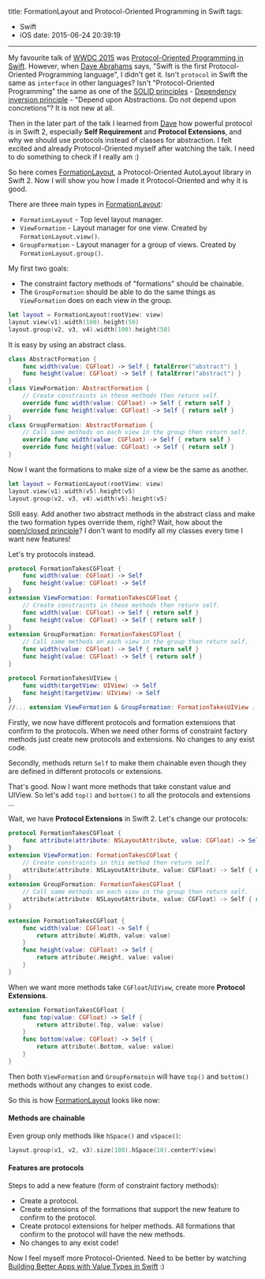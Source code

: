 title: FormationLayout and Protocol-Oriented Programming in Swift
tags:
  - Swift
  - iOS
date: 2015-06-24 20:39:19
---

My favourite talk of [WWDC 2015][1] was [Protocol-Oriented Programming in Swift][2]. However, when [Dave Abrahams][3] says, "Swift is the first Protocol-Oriented Programming language", I didn't get it. Isn't `protocol` in Swift the same as `interface` in other languages? Isn't "Protocol-Oriented Programming" the same as one of the [SOLID principles][4] - [Dependency inversion principle][5] - "Depend upon Abstractions. Do not depend upon concretions"? It is not new at all.Then in the later part of the talk I learned from [Dave][3] how powerful protocol is in Swift 2, especially **Self Requirement** and **Protocol Extensions**, and why we should use protocols instead of classes for abstraction.  I felt excited and already Protocol-Oriented myself after watching the talk. I need to do something to check if I really am :)So here comes [FormationLayout][6], a Protocol-Oriented AutoLayout library in Swift 2. Now I will show you how I made it Protocol-Oriented and why it is good.<!-- more -->There are three main types in [FormationLayout][6]: - `FormationLayout` - Top level layout manager. - `ViewFormation` - Layout manager for one view. Created by `FormationLayout.view()`.- `GroupFormation` - Layout manager for a group of views. Created by `FormationLayout.group()`.My first two goals: - The constraint factory methods of "formations" should be chainable.- The `GroupFormation` should be able to do the same things as `ViewFormation` does on each view in the group.```swiftlet layout = FormationLayout(rootView: view)layout.view(v1).width(100).height(50)layout.group(v2, v3, v4).width(100).height(50)```It is easy by using an abstract class. ```swiftclass AbstractFormation {    func width(value: CGFloat) -> Self { fatalError("abstract") }    func height(value: CGFloat) -> Self { fatalError("abstract") }}class ViewFormation: AbstractFormation {    // Create constraints in these methods then return self.    override func width(value: CGFloat) -> Self { return self }    override func height(value: CGFloat) -> Self { return self }}class GroupFormation: AbstractFormation {    // Call same methods on each view in the group then return self.    override func width(value: CGFloat) -> Self { return self }    override func height(value: CGFloat) -> Self { return self }}```Now I want the formations to make size of a view be the same as another. ```swiftlet layout = FormationLayout(rootView: view)layout.view(v1).width(v5).height(v5)layout.group(v2, v3, v4).width(v5).height(v5)```Still easy. Add another two abstract methods in the abstract class and make the two formation types override them, right? Wait, how about the [open/closed principle][7]? I don't want to modify all my classes every time I want new features!Let's try protocols instead.```swiftprotocol FormationTakesCGFloat {    func width(value: CGFloat) -> Self    func height(value: CGFloat) -> Self}extension ViewFormation: FormationTakesCGFloat {    // Create constraints in these methods then return self.    func width(value: CGFloat) -> Self { return self }    func height(value: CGFloat) -> Self { return self }}extension GroupFormation: FormationTakesCGFloat {    // Call same methods on each view in the group then return self.    func width(value: CGFloat) -> Self { return self }    func height(value: CGFloat) -> Self { return self }}protocol FormationTakesUIView {    func width(targetView: UIView) -> Self    func height(targetView: UIView) -> Self}//... extension ViewFormation & GroupFormation: FormationTakesUIView ...```Firstly, we now have different protocols and formation extensions that confirm to the protocols. When we need other forms of constraint factory methods just create new protocols and extensions. No changes to any exist code.Secondly, methods return `Self` to make them chainable even though they are defined in different protocols or extensions. That's good. Now I want more methods that take constant value and UIView. So let's add `top()` and `bottom()` to all the protocols and extensions ...Wait, we have **Protocol Extensions** in Swift 2. Let's change our protocols: ```swiftprotocol FormationTakesCGFloat {    func attribute(attribute: NSLayoutAttribute, value: CGFloat) -> Self}extension ViewFormation: FormationTakesCGFloat {    // Create constraints in this method then return self.    attribute(attribute: NSLayoutAttribute, value: CGFloat) -> Self { return self }}extension GroupFormation: FormationTakesCGFloat {    // Call same methods on each view in the group then return self.    attribute(attribute: NSLayoutAttribute, value: CGFloat) -> Self { return self }}extension FormationTakesCGFloat {    func width(value: CGFloat) -> Self {        return attribute(.Width, value: value)    }    func height(value: CGFloat) -> Self {        return attribute(.Height, value: value)    }    }```When we want more methods take `CGFloat`/`UIView`, create more **Protocol Extensions**.```swiftextension FormationTakesCGFloat {    func top(value: CGFloat) -> Self {        return attribute(.Top, value: value)    }    func bottom(value: CGFloat) -> Self {        return attribute(.Bottom, value: value)    }    }```Then both `ViewFormation` and `GroupFormatoin` will have `top()` and `bottom()` methods without any changes to exist code.So this is how [FormationLayout][6] looks like now: #### Methods are chainableEven group only methods like `hSpace()` and `vSpace()`:```swiftlayout.group(v1, v2, v3).size(100).hSpace(10).centerY(view)```#### Features are protocols Steps to add a new feature (form of constraint factory methods): - Create a protocol.- Create extensions of the formations that support the new feature to confirm to the protocol.- Create protocol extensions for helper methods. All formations that confirm to the protocol will have the new methods.- No changes to any exist code!

Now I feel myself more Protocol-Oriented. Need to be better by watching [Building Better Apps with Value Types in Swift][8] :)[1]: https://developer.apple.com/videos/wwdc/2015/[2]: https://developer.apple.com/videos/wwdc/2015/?id=408[3]: https://twitter.com/daveabrahams[4]: https://en.wikipedia.org/wiki/SOLID_(object-oriented_design)[5]: https://en.wikipedia.org/wiki/Dependency_inversion_principle[6]: https://github.com/evan-liu/FormationLayout[7]: https://en.wikipedia.org/wiki/Open/closed_principle[8]: https://developer.apple.com/videos/wwdc/2015/?id=414